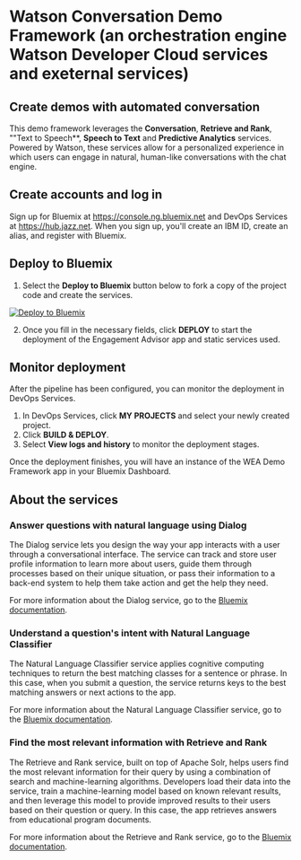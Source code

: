 # Watson Conversation Demo Framework (an orchestration engine Watson Developer Cloud services and exeternal services)

## Create demos with automated conversation
This demo framework leverages the **Conversation**, **Retrieve and Rank**, ""Text to Speech**, **Speech to Text** and **Predictive Analytics** services. Powered by Watson, these services allow for a personalized experience in which users can engage in natural, human-like conversations with the chat engine.

## Create accounts and log in

Sign up for Bluemix at https://console.ng.bluemix.net and DevOps Services at https://hub.jazz.net.
When you sign up, you'll create an IBM ID, create an alias, and register with Bluemix.

## Deploy to Bluemix

1. Select the **Deploy to Bluemix** button below to fork a copy of the project code and create the services.

  [![Deploy to Bluemix](https://bluemix.net/deploy/button.png)](https://bluemix.net/deploy?repository=https://github.com/dsayers/watson-chat-orchestrator.git)

2.  Once you fill in the necessary fields, click **DEPLOY** to start the deployment of the Engagement Advisor app and static services used.

## Monitor deployment

After the pipeline has been configured, you can monitor the deployment in DevOps Services.

1. In DevOps Services, click **MY PROJECTS** and select your newly created project.
2. Click **BUILD & DEPLOY**.
3. Select **View logs and history** to monitor the deployment stages.

Once the deployment finishes, you will have an instance of the WEA Demo Framework app in your Bluemix Dashboard.

## About the services

### Answer questions with natural language using Dialog
The Dialog service lets you  design the way your app interacts with a user through a conversational interface. The service can track and store user profile information to learn more about users, guide them through processes based on their unique situation, or pass their information to a back-end system to help them take action and get the help they need.

For more information about the Dialog service, go to the [Bluemix documentation](https://www.ng.bluemix.net/docs/services/Dialog/index.html).

### Understand a question's intent with Natural Language Classifier
The Natural Language Classifier service applies cognitive computing techniques to return the best matching classes for a sentence or phrase. In this case, when you submit a question, the service returns keys to the best matching answers or next actions to the app.

For more information about the Natural Language Classifier service, go to the [Bluemix documentation](https://www.ng.bluemix.net/docs/services/NaturalLanguageClassifier/index.html).

### Find the most relevant information with Retrieve and Rank
The Retrieve and Rank service, built on top of Apache Solr,  helps users find the most relevant information for their query by using a combination of search and machine-learning algorithms. Developers load their data into the service, train a machine-learning model based on known relevant results, and then leverage this model to provide improved results to their users based on their question or query. In this case, the app retrieves answers from educational program documents.

For more information about the Retrieve and Rank service, go to the [Bluemix documentation](https://www.ng.bluemix.net/docs/services/RetrieveandRank/index.html).
